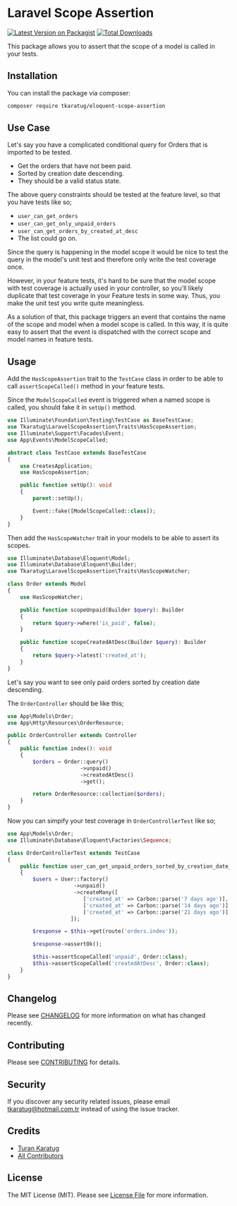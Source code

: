 # Laravel Scope Assertion

[![Latest Version on Packagist](https://img.shields.io/packagist/v/tkaratug/eloquent-scope-assertion.svg?style=flat-square)](https://packagist.org/packages/tkaratug/eloquent-scope-assertion)
[![Total Downloads](https://img.shields.io/packagist/dt/tkaratug/eloquent-scope-assertion.svg?style=flat-square)](https://packagist.org/packages/tkaratug/eloquent-scope-assertion)

This package allows you to assert that the scope of a model is called in your tests.

## Installation

You can install the package via composer:

```bash
composer require tkaratug/eloquent-scope-assertion
```

## Use Case

Let's say you have a complicated conditional query for Orders that is imported to be tested.

- Get the orders that have not been paid.
- Sorted by creation date descending.
- They should be a valid status state.

The above query constraints should be tested at the feature level, so that you have tests like so;
- `user_can_get_orders`
- `user_can_get_only_unpaid_orders`
- `user_can_get_orders_by_created_at_desc`
- The list could go on.

Since the query is happening in the model scope it would be nice to test the query in the model's unit test and therefore only write the test coverage once.

However, in your feature tests, it's hard to be sure that the model scope with test coverage is actually used in your controller, so you'll likely duplicate that test coverage in your Feature tests in some way. Thus, you make the unit test you write quite meaningless.

As a solution of that, this package triggers an event that contains the name of the scope and model when a model scope is called. In this way, it is quite easy to assert that the event is dispatched with the correct scope and model names in feature tests.

## Usage
Add the `HasScopeAssertion` trait to the `TestCase` class in order to be able to call `assertScopeCalled()` method in your feature tests.

Since the `ModelScopeCalled` event is triggered when a named scope is called, you should fake it in `setUp()` method.

```php
use Illuminate\Foundation\Testing\TestCase as BaseTestCase;
use Tkaratug\LaravelScopeAssertion\Traits\HasScopeAssertion;
use Illuminate\Support\Facades\Event;
use App\Events\ModelScopeCalled;

abstract class TestCase extends BaseTestCase
{
    use CreatesApplication;
    use HasScopeAssertion;

    public function setUp(): void
    {
        parent::setUp();

        Event::fake([ModelScopeCalled::class]);
    }
}
```

Then add the `HasScopeWatcher` trait in your models to be able to assert its scopes.

```php
use Illuminate\Database\Eloquent\Model;
use Illuminate\Database\Eloquent\Builder;
use Tkaratug\LaravelScopeAssertion\Traits\HasScopeWatcher;

class Order extends Model
{
    use HasScopeWatcher;

    public function scopeUnpaid(Builder $query): Builder
    {
        return $query->where('is_paid', false);
    }

    public function scopeCreatedAtDesc(Builder $query): Builder
    {
        return $query->latest('created_at');
    }
}
```

Let's say you want to see only paid orders sorted by creation date descending.

The `OrderController` should be like this;
```php
use App\Models\Order;
use App\Http\Resources\OrderResource;

public OrderController extends Controller
{
    public function index(): void
    {
        $orders = Order::query()
                       ->unpaid()
                       ->createdAtDesc()
                       ->get();

        return OrderResource::collection($orders);
    }
}
```

Now you can simpify your test coverage in `OrderControllerTest` like so;

```php
use App\Models\Order;
use Illuminate\Database\Eloquent\Factories\Sequence;

class OrderControllerTest extends TestCase
{
    public function user_can_get_unpaid_orders_sorted_by_creation_date_descenting(): void
    {
        $users = User::factory()
                     ->unpaid()
                     ->createMany([
                        ['created_at' => Carbon::parse('7 days ago')],
                        ['created_at' => Carbon::parse('14 days ago')],
                        ['created_at' => Carbon::parse('21 days ago')],
                    ]);

        $response = $this->get(route('orders.index'));

        $response->assertOk();

        $this->assertScopeCalled('unpaid', Order::class);
        $this->assertScopeCalled('createdAtDesc', Order::class);
    }
}
```

## Changelog

Please see [CHANGELOG](CHANGELOG.md) for more information on what has changed recently.

## Contributing

Please see [CONTRIBUTING](https://github.com/spatie/.github/blob/main/CONTRIBUTING.md) for details.

## Security


If you discover any security related issues, please email tkaratug@hotmail.com.tr instead of using the issue tracker.

## Credits

-   [Turan Karatug](https://github.com/tkaratug)
-   [All Contributors](../../contributors)

## License

The MIT License (MIT). Please see [License File](LICENSE.md) for more information.
